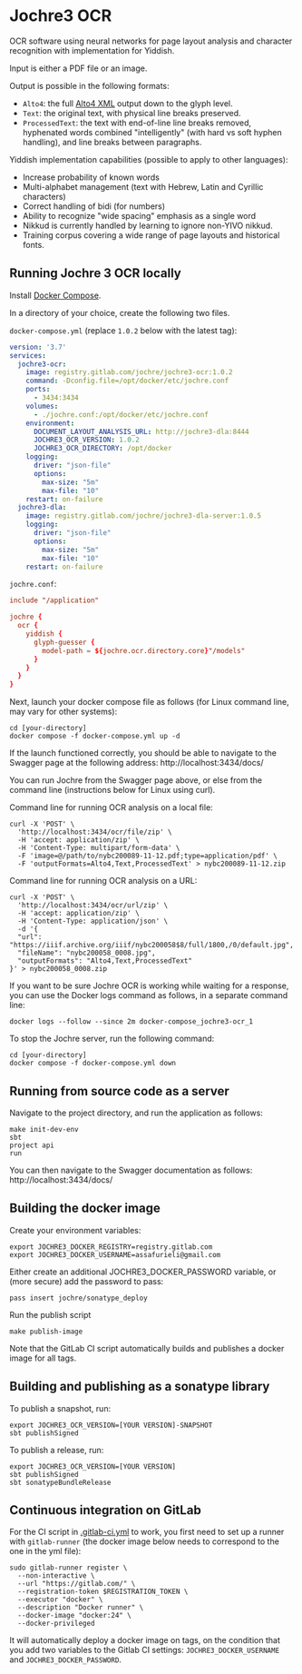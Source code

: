 # Jochre3 OCR

OCR software using neural networks for page layout analysis and character recognition with implementation for Yiddish.

Input is either a PDF file or an image.

Output is possible in the following formats:
- `Alto4`: the full [Alto4 XML](https://www.loc.gov/standards/alto/) output down to the glyph level.
- `Text`: the original text, with physical line breaks preserved.
- `ProcessedText`: the text with end-of-line line breaks removed, hyphenated words combined "intelligently" (with hard vs soft hyphen handling), and line breaks between paragraphs.

Yiddish implementation capabilities (possible to apply to other languages):
- Increase probability of known words
- Multi-alphabet management (text with Hebrew, Latin and Cyrillic characters)
- Correct handling of bidi (for numbers)
- Ability to recognize "wide spacing" emphasis as a single word
- Nikkud is currently handled by learning to ignore non-YIVO nikkud.
- Training corpus covering a wide range of page layouts and historical fonts.

## Running Jochre 3 OCR locally

Install [Docker Compose](https://docs.docker.com/compose/install/).

In a directory of your choice, create the following two files.

`docker-compose.yml` (replace `1.0.2` below with the latest tag):
```yml
version: '3.7'
services:
  jochre3-ocr:
    image: registry.gitlab.com/jochre/jochre3-ocr:1.0.2
    command: -Dconfig.file=/opt/docker/etc/jochre.conf
    ports:
      - 3434:3434
    volumes:
      - ./jochre.conf:/opt/docker/etc/jochre.conf
    environment:
      DOCUMENT_LAYOUT_ANALYSIS_URL: http://jochre3-dla:8444
      JOCHRE3_OCR_VERSION: 1.0.2
      JOCHRE3_OCR_DIRECTORY: /opt/docker
    logging:
      driver: "json-file"
      options:
        max-size: "5m"
        max-file: "10"
    restart: on-failure
  jochre3-dla:
    image: registry.gitlab.com/jochre/jochre3-dla-server:1.0.5
    logging:
      driver: "json-file"
      options:
        max-size: "5m"
        max-file: "10"
    restart: on-failure
```

`jochre.conf`:
```conf
include "/application"

jochre {
  ocr {
    yiddish {
      glyph-guesser {
        model-path = ${jochre.ocr.directory.core}"/models"
      }
    }
  }
}
```

Next, launch your docker compose file as follows (for Linux command line, may vary for other systems):
```shell
cd [your-directory]
docker compose -f docker-compose.yml up -d
```

If the launch functioned correctly, you should be able to navigate to the Swagger page at the following address: http://localhost:3434/docs/

You can run Jochre from the Swagger page above, or else from the command line (instructions below for Linux using curl).

Command line for running OCR analysis on a local file:
```shell
curl -X 'POST' \
  'http://localhost:3434/ocr/file/zip' \
  -H 'accept: application/zip' \
  -H 'Content-Type: multipart/form-data' \
  -F 'image=@/path/to/nybc200089-11-12.pdf;type=application/pdf' \
  -F 'outputFormats=Alto4,Text,ProcessedText' > nybc200089-11-12.zip
```

Command line for running OCR analysis on a URL:
```shell
curl -X 'POST' \
  'http://localhost:3434/ocr/url/zip' \
  -H 'accept: application/zip' \
  -H 'Content-Type: application/json' \
  -d '{
  "url": "https://iiif.archive.org/iiif/nybc200058$8/full/1800,/0/default.jpg",
  "fileName": "nybc200058_0008.jpg",
  "outputFormats": "Alto4,Text,ProcessedText"
}' > nybc200058_0008.zip
```

If you want to be sure Jochre OCR is working while waiting for a response, you can use the Docker logs command as follows, in a separate command line:
```shell
docker logs --follow --since 2m docker-compose_jochre3-ocr_1
```

To stop the Jochre server, run the following command:
```shell
cd [your-directory]
docker compose -f docker-compose.yml down
```

## Running from source code as a server

Navigate to the project directory, and run the application as follows:

```shell
make init-dev-env
sbt
project api 
run
```

You can then navigate to the Swagger documentation as follows: http://localhost:3434/docs/

## Building the docker image

Create your environment variables:
```shell
export JOCHRE3_DOCKER_REGISTRY=registry.gitlab.com
export JOCHRE3_DOCKER_USERNAME=assafurieli@gmail.com
```

Either create an additional JOCHRE3_DOCKER_PASSWORD variable, or (more secure) add the password to pass:
```shell
pass insert jochre/sonatype_deploy
```

Run the publish script
```shell
make publish-image
```

Note that the GitLab CI script automatically builds and publishes a docker image for all tags.

## Building and publishing as a sonatype library

To publish a snapshot, run:
```shell
export JOCHRE3_OCR_VERSION=[YOUR VERSION]-SNAPSHOT
sbt publishSigned
```

To publish a release, run:
```shell
export JOCHRE3_OCR_VERSION=[YOUR VERSION]
sbt publishSigned
sbt sonatypeBundleRelease
```

## Continuous integration on GitLab

For the CI script in [.gitlab-ci.yml](.gitlab-ci.yml) to work, you first need to set up a runner with `gitlab-runner` (the docker image below needs to correspond to the one in the yml file):

```shell
sudo gitlab-runner register \
  --non-interactive \
  --url "https://gitlab.com/" \
  --registration-token $REGISTRATION_TOKEN \
  --executor "docker" \
  --description "Docker runner" \
  --docker-image "docker:24" \
  --docker-privileged
```

It will automatically deploy a docker image on tags, on the condition that you add two variables to the Gitlab CI settings: `JOCHRE3_DOCKER_USERNAME` and `JOCHRE3_DOCKER_PASSWORD`.